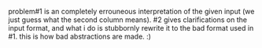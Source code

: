 problem#1 is an completely errouneous interpretation of the given
input (we just guess what the second column means). #2 gives
clarifications on the input format, and what i do is stubbornly
rewrite it to the bad format used in #1. this is how bad
abstractions are made. :)
